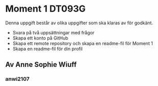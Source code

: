 # Moment 1 DT093G

Denna uppgift består av olika uppgifter som ska klaras av för godkänt. 
* Svara på två uppsättningar med frågor
* Skapa ett konto på GitHub
* Skapa ett remote repository och skapa en readme-fil för Moment 1
* Skapa en readme-fil för din profil

## Av Anne Sophie Wiuff 
### anwi2107